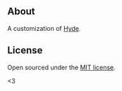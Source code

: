 ## About

A customization of [Hyde](matteodachille.github.io).



## License

Open sourced under the [MIT license](LICENSE.md).

<3
